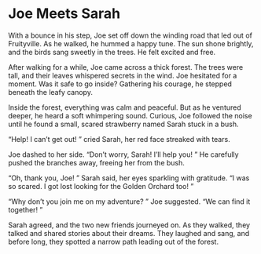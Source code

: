 # Joe Meets Sarah
With a bounce in his step, Joe set off down the winding road that led out of Fruityville. As he walked, he hummed a happy tune. The sun shone brightly, and the birds sang sweetly in the trees. He felt excited and free. 

After walking for a while, Joe came across a thick forest. The trees were tall, and their leaves whispered secrets in the wind. Joe hesitated for a moment. Was it safe to go inside? Gathering his courage, he stepped beneath the leafy canopy. 

Inside the forest, everything was calm and peaceful. But as he ventured deeper, he heard a soft whimpering sound. Curious, Joe followed the noise until he found a small, scared strawberry named Sarah stuck in a bush. 

“Help! I can’t get out! ” cried Sarah, her red face streaked with tears. 

Joe dashed to her side. “Don’t worry, Sarah! I’ll help you! ” He carefully pushed the branches away, freeing her from the bush. 

“Oh, thank you, Joe! ” Sarah said, her eyes sparkling with gratitude. “I was so scared. I got lost looking for the Golden Orchard too! ”

“Why don’t you join me on my adventure? ” Joe suggested. “We can find it together! ”

Sarah agreed, and the two new friends journeyed on. As they walked, they talked and shared stories about their dreams. They laughed and sang, and before long, they spotted a narrow path leading out of the forest. 

